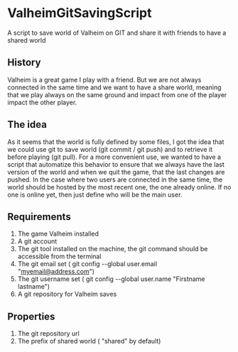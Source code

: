 # ValheimGitSavingScript
A script to save world of Valheim on GIT and share it with friends to have a shared world

## History
Valheim is a great game I play with a friend. But we are not always connected in the same time and we want to have a share world, meaning that we play always on the same ground and impact from one of the player impact the other player.

## The idea
As it seems that the world is fully defined by some files, I got the idea that we could use git to save world (git commit / git push) and to retrieve it before playing (git pull). For a more convenient use, we wanted to have a script that automatize this behavior to ensure that we always have the last version of the world and when we quit the game, that the last changes are pushed.
In the case where two users are connected in the same time, the world should be hosted by the most recent one, the one already online. If no one is online yet, then just define who will be the main user.

## Requirements
  1) The game Valheim installed
  2) A git account
  3) The git tool installed on the machine, the git command should be accessible from the terminal
  4) The git email set ( git config --global user.email "myemail@address.com")
  5) The git username set ( git config --global user.name "Firstname lastname")
  6) A git repository for Valheim saves

## Properties
  1) The git repository url
  2) The prefix of shared world ( "shared" by default)
